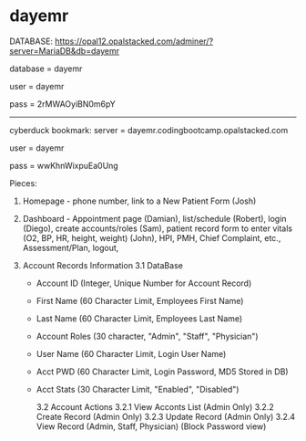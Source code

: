 # dayemr

DATABASE:
https://opal12.opalstacked.com/adminer/?server=MariaDB&db=dayemr

database = dayemr

user = dayemr

pass = 2rMWAOyiBN0m6pY

----

cyberduck bookmark:
server = dayemr.codingbootcamp.opalstacked.com 

user = dayemr

pass = wwKhnWixpuEa0Ung


Pieces:

1. Homepage - phone number, link to a New Patient Form (Josh)
2. Dashboard - Appointment page (Damian), list/schedule (Robert), login (Diego), create accounts/roles (Sam), patient record form to enter vitals (O2, BP, HR, height, weight) (John), HPI, PMH, Chief Complaint, etc., Assessment/Plan, logout,

3. Account Records Information
   3.1 DataBase

   - Account ID (Integer, Unique Number for Account Record)
   - First Name (60 Character Limit, Employees First Name)
   - Last Name (60 Character Limit, Employees Last Name)
   - Account Roles (30 character, "Admin", "Staff", "Physician")
   - User Name (60 Character Limit, Login User Name)
   - Acct PWD (60 Character Limit, Login Password, MD5 Stored in DB)
   - Acct Stats (30 Character Limit, "Enabled", "Disabled")

     3.2 Account Actions
     3.2.1 View Acconts List (Admin Only)
     3.2.2 Create Record (Admin Only)
     3.2.3 Update Record (Admin Only)
     3.2.4 View Record (Admin, Staff, Physician) (Block Password view)
